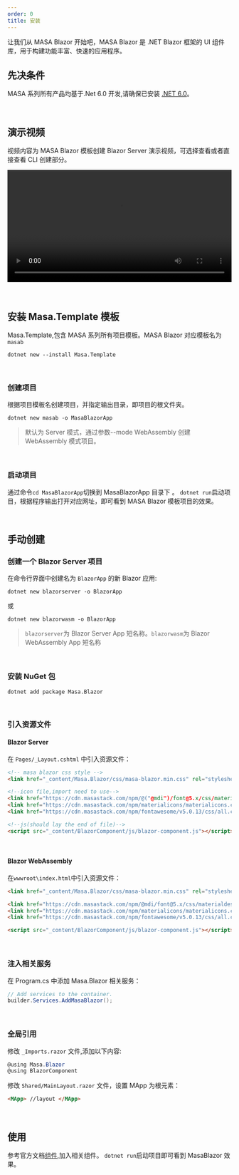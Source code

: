 ```yaml
---
order: 0
title: 安装
---
```


让我们从 MASA Blazor 开始吧，MASA Blazor 是 .NET Blazor 框架的 UI 组件库，用于构建功能丰富、快速的应用程序。

## 先决条件

MASA 系列所有产品均基于.Net 6.0 开发,请确保已安装 <a href="https://dotnet.microsoft.com/download/dotnet/6.0" target="_blank">.NET 6.0</a>。

<br/>

## 演示视频

视频内容为 MASA Blazor 模板创建 Blazor Server 演示视频，可选择查看或者直接查看 CLI 创建部分。

<video src="https://cdn.masastack.com/stack/images/website/masa-blazor/video.mp4" controls width="100%"></video>

<br/>

## 安装 Masa.Template 模板

Masa.Template,包含 MASA 系列所有项目模板。MASA Blazor 对应模板名为`masab`

```shell
dotnet new --install Masa.Template
```

<br/>


### 创建项目

根据项目模板名创建项目，并指定输出目录，即项目的根文件夹。

```shell
dotnet new masab -o MasaBlazorApp
```

> 默认为 Server 模式，通过参数--mode WebAssembly 创建 WebAssembly 模式项目。

<br/>

### 启动项目

通过命令`cd MasaBlazorApp`切换到 MasaBlazorApp 目录下 。
`dotnet run`启动项目，根据程序输出打开对应网址，即可看到 MASA Blazor 模板项目的效果。

<br/>


## 手动创建

### 创建一个 Blazor Server 项目

在命令行界面中创建名为 `BlazorApp` 的新 Blazor 应用:

```shell
dotnet new blazorserver -o BlazorApp
```

或

```shell
dotnet new blazorwasm -o BlazorApp
```

> `blazorserver`为 Blazor Server App 短名称。`blazorwasm`为 Blazor WebAssembly App 短名称

<br/>

### 安装 NuGet 包

```shell
dotnet add package Masa.Blazor
```

<br/>

### 引入资源文件

####  Blazor Server

在 `Pages/_Layout.cshtml` 中引入资源文件：

```html
<!-- masa blazor css style -->
<link href="_content/Masa.Blazor/css/masa-blazor.min.css" rel="stylesheet" />

<!--icon file,import need to use-->
<link href="https://cdn.masastack.com/npm/@("@mdi")/font@5.x/css/materialdesignicons.min.css" rel="stylesheet">
<link href="https://cdn.masastack.com/npm/materialicons/materialicons.css" rel="stylesheet">
<link href="https://cdn.masastack.com/npm/fontawesome/v5.0.13/css/all.css" rel="stylesheet">

<!--js(should lay the end of file)-->
<script src="_content/BlazorComponent/js/blazor-component.js"></script>
```

<br/>

#### Blazor WebAssembly

在`wwwroot\index.html`中引入资源文件：

```html
<link href="_content/Masa.Blazor/css/masa-blazor.min.css" rel="stylesheet" />

<link href="https://cdn.masastack.com/npm/@mdi/font@5.x/css/materialdesignicons.min.css" rel="stylesheet">
<link href="https://cdn.masastack.com/npm/materialicons/materialicons.css" rel="stylesheet">
<link href="https://cdn.masastack.com/npm/fontawesome/v5.0.13/css/all.css" rel="stylesheet">

<script src="_content/BlazorComponent/js/blazor-component.js"></script>
```

<br/>

### 注入相关服务

在 Program.cs 中添加 Masa.Blazor 相关服务：

```csharp
// Add services to the container.
builder.Services.AddMasaBlazor();
```

<br/>

### 全局引用

修改 `_Imports.razor` 文件,添加以下内容:

```csharp
@using Masa.Blazor
@using BlazorComponent
```

修改 `Shared/MainLayout.razor` 文件，设置 MApp 为根元素：

```html
<MApp> //layout </MApp>
```

<br/>

## 使用

参考官方文档[组件](https://masa-blazor-docs-dev.lonsid.cn/components/application),加入相关组件。
`dotnet run`启动项目即可看到 MasaBlazor 效果。
